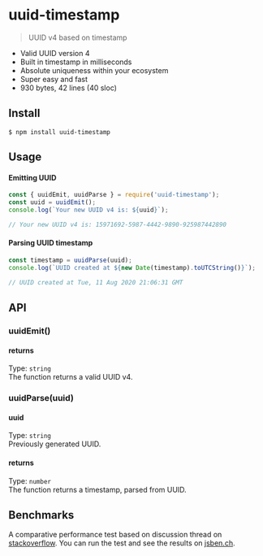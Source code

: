 # uuid-timestamp
> UUID v4 based on timestamp

- Valid UUID version 4
- Built in timestamp in milliseconds
- Absolute uniqueness within your ecosystem
- Super easy and fast
- 930 bytes, 42 lines (40 sloc)

## Install
```
$ npm install uuid-timestamp
```

## Usage
#### Emitting UUID
```js
const { uuidEmit, uuidParse } = require('uuid-timestamp');
const uuid = uuidEmit();
console.log(`Your new UUID v4 is: ${uuid}`);

// Your new UUID v4 is: 15971692-5987-4442-9890-925987442890
```
#### Parsing UUID timestamp
```js
const timestamp = uuidParse(uuid);
console.log(`UUID created at ${new Date(timestamp).toUTCString()}`);

// UUID created at Tue, 11 Aug 2020 21:06:31 GMT
```

## API
### uuidEmit()

#### returns
Type: `string`  
The function returns a valid UUID v4.

### uuidParse(uuid)
#### uuid
Type: `string`  
Previously generated UUID.

#### returns
Type: `number`  
The function returns a timestamp, parsed from UUID.

## Benchmarks
A comparative performance test based on discussion thread on [stackoverflow](https://stackoverflow.com/questions/105034/how-to-create-guid-uuid/). You can run the test and see the results on [jsben.ch](https://jsben.ch/bvtX3).
